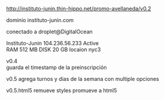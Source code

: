 http://instituto-junin.thin-hippo.net/promo-avellaneda/v0.2

dominio instituto-junin.com                                             
                                                
conectado a droplet@DigitalOcean                                                
                                                
Instituto-Junin 104.236.56.233  Active  
RAM 512 MB
DISK 20 GB
locaion nyc3                                    
                                                
v0.4                                            
guarda el timestamp de la preinscripción 

v0.5
agrega turnos y dias de la semana con multiple opciones

v0.5.html5
remueve styles
promueve a html5

